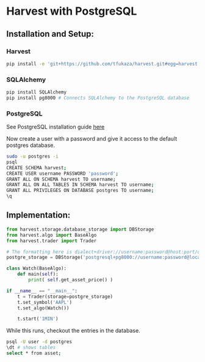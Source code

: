 # Harvest with PostgreSQL

## Installation and Setup:

### Harvest

```bash
pip install -e 'git+https://github.com/tfukaza/harvest.git#egg=harvest'
```

### SQLAlchemy

```bash
pip install SQLAlchemy
pip install pg8000 # Connects SQLAlchemy to the PostgreSQL database
```

### PostgreSQL

See PostgreSQL installation guide [here](https://www.postgresql.org/download/)

Now create a user with a password and give it access to the default postgres database.

```bash
sudo -u postgres -i
psql 
CREATE SCHEMA harvest;
CREATE USER username PASSWORD 'password';
GRANT ALL ON SCHEMA harvest TO username;
GRANT ALL ON ALL TABLES IN SCHEMA harvest TO username;
GRANT ALL PRIVILEGES ON DATABASE postgres TO username;
\q
```

## Implementation:

```python
from harvest.storage.database_storage import DBStorage
from harvest.algo import BaseAlgo
from harvest.trader import Trader

# The formatting here is dialect+driver://username:password@host:port/database
postgre_storage = DBStorage('postgresql+pg8000://username:password@localhost/postgres')

class Watch(BaseAlgo):
    def main(self):
        print( self.get_asset_price() )

if __name__ == "__main__":
    t = Trader(storage=postgre_storage)
    t.set_symbol('AAPL')
    t.set_algo(Watch())

    t.start('1MIN')
```

 While this runs, checkout the entries in the database.

 ```bash
 psql -U user -d postgres
 \dt # shows tables
 select * from asset;
 ```
